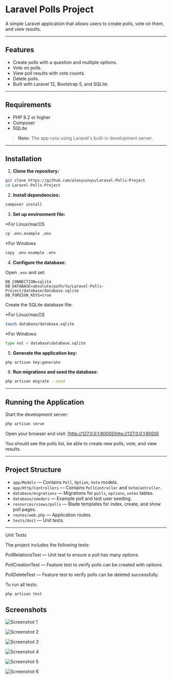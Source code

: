 # Laravel Polls Project

A simple Laravel application that allows users to create polls, vote on them, and view results.

---

## Features

* Create polls with a question and multiple options.
* Vote on polls.
* View poll results with vote counts.
* Delete polls.
* Built with Laravel 12, Bootstrap 5, and SQLite.

---

## Requirements

* PHP 8.2 or higher
* Composer
* SQLite

> **Note:** The app runs using Laravel's built-in development server.

---

## Installation

1. **Clone the repository:**

```bash
git clone https://github.com/alexyusnyu/Laravel-Polls-Project
cd Laravel-Polls-Project
```

2. **Install dependencies:**

```bash
composer install
```

3. **Set up environment file:**

*For Linux/macOS
```bash
cp .env.example .env
```

*For Windows
```bash
copy .env.example .env
```

4. **Configure the database:**

Open `.env` and set:

```env
DB_CONNECTION=sqlite
DB_DATABASE=absolute/path/to/Laravel-Polls-Project/database/database.sqlite
DB_FOREIGN_KEYS=true
```

Create the SQLite database file:

*For Linux/macOS

```bash
touch database/database.sqlite
```

*For Windows:
```bash
type nul > database\database.sqlite
```

5. **Generate the application key:**

```bash
php artisan key:generate
```

6. **Run migrations and seed the database:**

```bash
php artisan migrate --seed
```

---

## Running the Application

Start the development server:

```bash
php artisan serve
```

Open your browser and visit: [http://127.0.0.1:8000](http://127.0.0.1:8000)

You should see the polls list, be able to create new polls, vote, and view results.

---

## Project Structure

* `app/Models` — Contains `Poll`, `Option`, `Vote` models.
* `app/Http/Controllers` — Contains `PollController` and `VoteController`.
* `database/migrations` — Migrations for `polls`, `options`, `votes` tables.
* `database/seeders` — Example poll and test user seeding.
* `resources/views/polls` — Blade templates for index, create, and show poll pages.
* `routes/web.php` — Application routes.
* `tests/Unit` — Unit tests.
---

Unit Tests

The project includes the following tests:

PollRelationsTest — Unit test to ensure a poll has many options.

PollCreationTest — Feature test to verify polls can be created with options.

PollDeleteTest — Feature test to verify polls can be deleted successfully.

To run all tests:

```bash
php artisan test
```


## Screenshots

![Screenshot 1](screenshot1.png)

![Screenshot 2](screenshot2.png)

![Screenshot 3](screenshot3.png)

![Screenshot 4](screenshot4.png)

![Screenshot 5](screenshot5.png)

![Screenshot 6](screenshot6.png)


